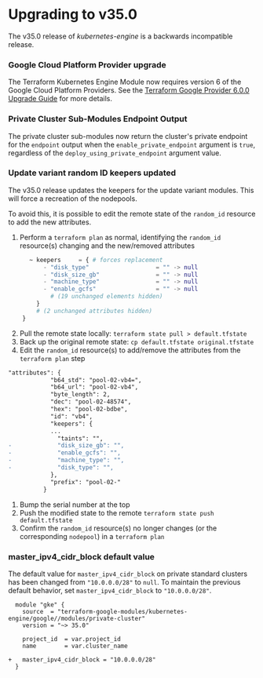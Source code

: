 # Upgrading to v35.0
The v35.0 release of *kubernetes-engine* is a backwards incompatible release.

### Google Cloud Platform Provider upgrade
The Terraform Kubernetes Engine Module now requires version 6 of the Google Cloud Platform Providers.  See the [Terraform Google Provider 6.0.0 Upgrade Guide](https://registry.terraform.io/providers/hashicorp/google/latest/docs/guides/version_6_upgrade) for more details.

### Private Cluster Sub-Modules Endpoint Output
The private cluster sub-modules now return the cluster's private endpoint for the `endpoint` output when the `enable_private_endpoint` argument is `true`, regardless of the `deploy_using_private_endpoint` argument value.

### Update variant random ID keepers updated

The v35.0 release updates the keepers for the update variant modules. This will force a recreation of the nodepools.

To avoid this, it is possible to edit the remote state of the `random_id` resource to add the new attributes.

1. Perform a `terraform plan` as normal, identifying the `random_id` resource(s) changing and the new/removed attributes
```tf
      ~ keepers     = { # forces replacement
          - "disk_type"                   = "" -> null
          - "disk_size_gb"                = "" -> null
          - "machine_type"                = "" -> null
          - "enable_gcfs"                 = "" -> null
            # (19 unchanged elements hidden)
        }
        # (2 unchanged attributes hidden)
    }
```
2. Pull the remote state locally: `terraform state pull > default.tfstate`
3. Back up the original remote state: `cp default.tfstate original.tfstate`
4. Edit the `random_id` resource(s) to add/remove the attributes from the `terraform plan` step
```diff
"attributes": {
            "b64_std": "pool-02-vb4=",
            "b64_url": "pool-02-vb4",
            "byte_length": 2,
            "dec": "pool-02-48574",
            "hex": "pool-02-bdbe",
            "id": "vb4",
            "keepers": {
            ...
              "taints": "",
-             "disk_size_gb": "",
-             "enable_gcfs": "",
-             "machine_type": "",
-             "disk_type": "",
            },
            "prefix": "pool-02-"
          }
```
1. Bump the serial number at the top
2. Push the modified state to the remote `terraform state push default.tfstate`
3. Confirm the `random_id` resource(s) no longer changes (or the corresponding `nodepool`) in a `terraform plan`

### master_ipv4_cidr_block default value
The default value for `master_ipv4_cidr_block` on private standard clusters has been changed from `"10.0.0.0/28"` to `null`.  To maintain the previous default behavior, set `master_ipv4_cidr_block` to `"10.0.0.0/28"`.

```
  module "gke" {
    source  = "terraform-google-modules/kubernetes-engine/google//modules/private-cluster"
    version = "~> 35.0"

    project_id  = var.project_id
    name        = var.cluster_name

+   master_ipv4_cidr_block = "10.0.0.0/28"
  }
```
